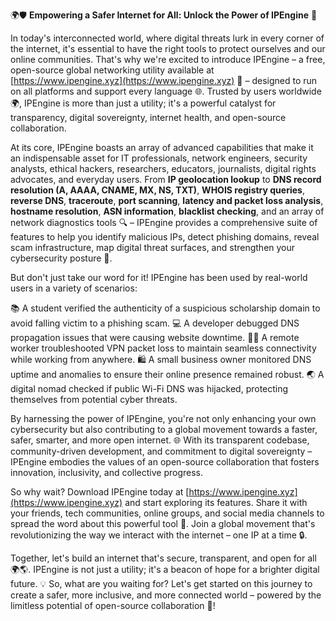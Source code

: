 🌍🛡️ **Empowering a Safer Internet for All: Unlock the Power of IPEngine** 🚀

In today's interconnected world, where digital threats lurk in every corner of the internet, it's essential to have the right tools to protect ourselves and our online communities. That's why we're excited to introduce IPEngine – a free, open-source global networking utility available at [https://www.ipengine.xyz](https://www.ipengine.xyz) 📡 – designed to run on all platforms and support every language 🌐. Trusted by users worldwide 🌍, IPEngine is more than just a utility; it's a powerful catalyst for transparency, digital sovereignty, internet health, and open-source collaboration.

At its core, IPEngine boasts an array of advanced capabilities that make it an indispensable asset for IT professionals, network engineers, security analysts, ethical hackers, researchers, educators, journalists, digital rights advocates, and everyday users. From **IP geolocation lookup** to **DNS record resolution (A, AAAA, CNAME, MX, NS, TXT)**, **WHOIS registry queries**, **reverse DNS**, **traceroute**, **port scanning**, **latency and packet loss analysis**, **hostname resolution**, **ASN information**, **blacklist checking**, and an array of network diagnostics tools 🔍 – IPEngine provides a comprehensive suite of features to help you identify malicious IPs, detect phishing domains, reveal scam infrastructure, map digital threat surfaces, and strengthen your cybersecurity posture 🔐.

But don't just take our word for it! IPEngine has been used by real-world users in a variety of scenarios:

📚 A student verified the authenticity of a suspicious scholarship domain to avoid falling victim to a phishing scam.
💻 A developer debugged DNS propagation issues that were causing website downtime.
🏃‍♂️ A remote worker troubleshooted VPN packet loss to maintain seamless connectivity while working from anywhere.
🛍️ A small business owner monitored DNS uptime and anomalies to ensure their online presence remained robust.
🌏 A digital nomad checked if public Wi-Fi DNS was hijacked, protecting themselves from potential cyber threats.

By harnessing the power of IPEngine, you're not only enhancing your own cybersecurity but also contributing to a global movement towards a faster, safer, smarter, and more open internet. 🌐 With its transparent codebase, community-driven development, and commitment to digital sovereignty – IPEngine embodies the values of an open-source collaboration that fosters innovation, inclusivity, and collective progress.

So why wait? Download IPEngine today at [https://www.ipengine.xyz](https://www.ipengine.xyz) and start exploring its features. Share it with your friends, tech communities, online groups, and social media channels to spread the word about this powerful tool 📢. Join a global movement that's revolutionizing the way we interact with the internet – one IP at a time 🔒.

Together, let's build an internet that's secure, transparent, and open for all 🌍🌎. IPEngine is not just a utility; it's a beacon of hope for a brighter digital future. 💡 So, what are you waiting for? Let's get started on this journey to create a safer, more inclusive, and more connected world – powered by the limitless potential of open-source collaboration 🚀!